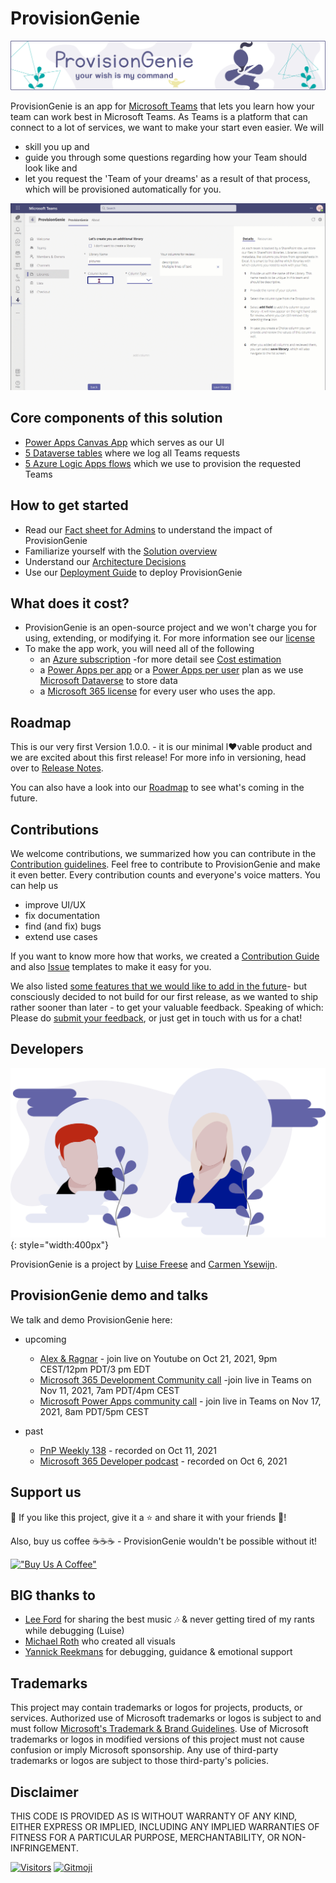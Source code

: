 # ProvisionGenie

![Genie Header image](media/index/Genie_Header.png)

ProvisionGenie is an app for [Microsoft Teams](https://www.microsoft.com/microsoft-teams/group-chat-software) that lets you learn how your team can work best in Microsoft Teams. As Teams is a platform that can connect to a lot of services, we want to make your start even easier. We will

- skill you up and
- guide you through some questions regarding how your Team should look like and
- let you request the 'Team of your dreams' as a result of that process, which will be provisioned automatically for you.

![Walkthrough](media/index/walkthrough.gif)

## Core components of this solution

- [Power Apps Canvas App](corecomponents/canvasapp.md) which serves as our UI
- [5 Dataverse tables](corecomponents/logicapps.md#solution-overview) where we log all Teams requests
- [5 Azure Logic Apps flows](corecomponents/logicapps.md) which we use to provision the requested Teams

## How to get started

- Read our [Fact sheet for Admins](adminfactsheet.md) to understand the impact of ProvisionGenie
- Familiarize yourself with the [Solution overview](corecomponents/logicapps.md#solution-overview)
- Understand our [Architecture Decisions](architecturedecisions.md)
- Use our [Deployment Guide](deploymentguide) to deploy ProvisionGenie

## What does it cost?

- ProvisionGenie is an open-source project and we won't charge you for using, extending, or modifying it. For more information see our [license](https://github.com/ProvisionGenie/ProvisionGenie/blob/main/LICENSE.md)
- To make the app work, you will need all of the following
  - an [Azure subscription](https://azure.microsoft.com/) -for more detail see [Cost estimation](costestimation.md)
  - a [Power Apps per app](https://powerapps.microsoft.com/pricing/) or a [Power Apps per user](https://powerapps.microsoft.com/pricing/) plan as we use [Microsoft Dataverse](https://powerplatform.microsoft.com/dataverse/) to store data
  - a [Microsoft 365 license](https://www.microsoft.com/microsoft-365/business/compare-all-microsoft-365-business-products) for every user who uses the app.

## Roadmap

This is our very first Version 1.0.0. - it is our minimal l♥vable product and we are excited about this first release! For more info in versioning, head over to [Release Notes](about/releasenotes.md).

You can also have a look into our [Roadmap](about/roadmap.md) to see what's coming in the future.

## Contributions

We welcome contributions, we summarized how you can contribute in the [Contribution guidelines](https://github.com/ProvisionGenie/ProvisionGenie/blob/main/CONTRIBUTING.md). Feel free to contribute to ProvisionGenie and make it even better. Every contribution counts and everyone's voice matters. You can help us

- improve UI/UX
- fix documentation
- find (and fix) bugs
- extend use cases

If you want to know more how that works, we created a [Contribution Guide](https://github.com/ProvisionGenie/ProvisionGenie/blob/main/CONTRIBUTING.md) and also [Issue](https://github.com/ProvisionGenie/ProvisionGenie/issues/new/choose) templates to make it easy for you.

We also listed [some features that we would like to add in the future](https://github.com/ProvisionGenie/ProvisionGenie/issues)- but consciously decided to not build for our first release, as we wanted to ship rather sooner than later - to get your valuable feedback. Speaking of which: Please do [submit your feedback](https://github.com/ProvisionGenie/ProvisionGenie/issues/new?assignees=&labels=&template=feedback.md&title=), or just get in touch with us for a chat!

## Developers

![Carmen and Luise](media/index/Carmen_Luise.png){: style="width:400px"}

ProvisionGenie is a project by [Luise Freese](https://m365princess.com) and [Carmen Ysewijn](https://digipersonal.com/).

## ProvisionGenie demo and talks

We talk and demo ProvisionGenie here:

- upcoming

  - [Alex & Ragnar](https://www.youtube.com/watch?v=PPcmIAHA3kg) - join live on Youtube on Oct 21, 2021, 9pm CEST/12pm PDT/3 pm EDT
  - [Microsoft 365 Development Community call](https://teams.microsoft.com/dl/launcher/launcher.html?url=%2F_%23%2Fl%2Fmeetup-join%2F19%3Ameeting_YzgzNTJiY2UtNDM5Yy00M2ZhLThiZjUtY2I4YzUzZWJhZDRj%40thread.v2%2F0%3Fcontext%3D%257b%2522Tid%2522%253a%252272f988bf-86f1-41af-91ab-2d7cd011db47%2522%252c%2522Oid%2522%253a%2522c020fb57-b23c-429c-b737-f11fd0105f30%2522%257d%26anon%3Dtrue&type=meetup-join&deeplinkId=02983e9b-e09b-496b-8615-1cd472acbe00&directDl=true&msLaunch=true&enableMobilePage=true&suppressPrompt=true) -join live in Teams on Nov 11, 2021, 7am PDT/4pm CEST
  - [Microsoft Power Apps community call](https://teams.microsoft.com/dl/launcher/launcher.html?url=%2F_%23%2Fl%2Fmeetup-join%2F19%3Ameeting_ZGE5ZTY5MTktOWZlYy00ZjAyLWFiNDQtZTg3NzdlYjhhMTFj%40thread.v2%2F0%3Fcontext%3D%257b%2522Tid%2522%253a%252272f988bf-86f1-41af-91ab-2d7cd011db47%2522%252c%2522Oid%2522%253a%2522540c9970-5177-4f5d-b068-f68c512988fa%2522%257d%26anon%3Dtrue&type=meetup-join&deeplinkId=1438e6f8-adbb-4f81-8791-1152d57e72fa&directDl=true&msLaunch=true&enableMobilePage=true&suppressPrompt=true) - join live in Teams on Nov 17, 2021, 8am PDT/5pm CEST

- past
  - [PnP Weekly 138](https://www.youtube.com/watch?v=tFg1NJ_O7ag) - recorded on Oct 11, 2021
  - [Microsoft 365 Developer podcast](https://www.m365devpodcast.com/e/building-a-solution-with-low-code-tools-with-carmen-ysewijn-and-luise-freese/) - recorded on Oct 6, 2021

## Support us

💖 If you like this project, give it a ⭐ and share it with your friends 🙏!

Also, buy us coffee ☕☕☕ - ProvisionGenie wouldn't be possible without it!

[!["Buy Us A Coffee"](https://www.buymeacoffee.com/assets/img/custom_images/orange_img.png)](https://www.buymeacoffee.com/mG3ghJC)

## BIG thanks to

- [Lee Ford](https://twitter.com/lee_ford) for sharing the best music 🎶 & never getting tired of my rants while debugging (Luise)
- [Michael Roth](https://twitter.com/MichaelRoth42) who created all visuals
- [Yannick Reekmans](https://twitter.com/YannickReekmans) for debugging, guidance & emotional support

## Trademarks

This project may contain trademarks or logos for projects, products, or services. Authorized use of Microsoft trademarks or logos is subject to and must follow [Microsoft's Trademark & Brand Guidelines](https://www.microsoft.com/legal/intellectualproperty/trademarks). Use of Microsoft trademarks or logos in modified versions of this project must not cause confusion or imply Microsoft sponsorship. Any use of third-party trademarks or logos are subject to those third-party's policies.

## Disclaimer

THIS CODE IS PROVIDED AS IS WITHOUT WARRANTY OF ANY KIND, EITHER EXPRESS OR IMPLIED, INCLUDING ANY IMPLIED WARRANTIES OF FITNESS FOR A PARTICULAR PURPOSE, MERCHANTABILITY, OR NON-INFRINGEMENT.

[![Visitors](https://api.visitorbadge.io/api/combined?path=https%3A%2F%2Fgithub.com%2Fprovisiongenie%2Fprovisiongenie&label=Genie-Fans&countColor=%236264a7&style=flat-square)](https://visitorbadge.io/status?path=https%3A%2F%2Fgithub.com%2Fprovisiongenie%2Fprovisiongenie) <a href="https://gitmoji.dev">
<img src="https://img.shields.io/badge/gitmoji-%20😜%20😍-FFDD67.svg?style=flat-square" alt="Gitmoji">
</a>
